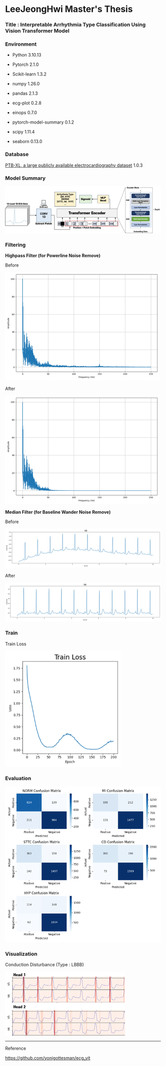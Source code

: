 # LeeJeongHwi  Master's Thesis

### Title : Interpretable Arrhythmia Type Classification Using Vision Transformer Model



### Environment

* Python 3.10.13

* Pytorch 2.1.0
* Scikit-learn 1.3.2
* numpy 1.26.0
* pandas 2.1.3
* ecg-plot 0.2.8
* einops 0.7.0
* pytorch-model-summary 0.1.2
* scipy 1.11.4
* seaborn 0.13.0



### Database

[PTB-XL, a large publicly available electrocardiography dataset](https://physionet.org/content/ptb-xl/1.0.3/) 1.0.3



### Model Summary

![model](Figure/model.jpg)



### Filtering

**Highpass Filter (for Powerline Noise Remove)**

Before

<img src="Figure/freq_before.png" alt="freq_before" style="zoom:50%;" />

After

<img src="Figure/freq_af.png" alt="freq_af" style="zoom:50%;" />



**Median Filter (for Baseline Wander Noise Remove)**

Before

![Data_wavelet_Bf](Figure/Data_wavelet_Bf.png)

After

![Data_wavelet_af](Figure/Data_wavelet_af.png)



### Train

Train Loss

<img src="Figure/Train_loss.png" alt="Train_loss" style="zoom:75%;" />



### Evaluation

<img src="Figure/cfmt.png" alt="Train_loss" style="zoom:75%;" />



### Visualization

Conduction Disturbance (Type : LBBB)

<img src="Figure/head12.png" alt="head12" style="zoom: 50%;" />





---

Reference

https://github.com/yonigottesman/ecg_vit

